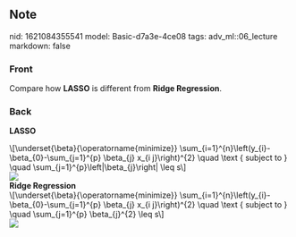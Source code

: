 ## Note
nid: 1621084355541
model: Basic-d7a3e-4ce08
tags: adv_ml::06_lecture
markdown: false

### Front
Compare how <b>LASSO</b> is different from <b>Ridge Regression</b>.

### Back
<b>LASSO</b>
<div>
  <div>
    \[\underset{\beta}{\operatorname{minimize}}
    \sum_{i=1}^{n}\left(y_{i}-\beta_{0}-\sum_{j=1}^{p} \beta_{j}
    x_{i j}\right)^{2} \quad \text { subject to } \quad
    \sum_{j=1}^{p}\left|\beta_{j}\right| \leq s\]
  </div>
  <div><img src=
  "paste-05d4dad6454ba76795c07c8a5ccbd279671d153b.jpg"></div>
  <div>
    <b>Ridge Regression</b>
  </div>
  <div>
    <div>
      \[\underset{\beta}{\operatorname{minimize}}
      \sum_{i=1}^{n}\left(y_{i}-\beta_{0}-\sum_{j=1}^{p} \beta_{j}
      x_{i j}\right)^{2} \quad \text { subject to } \quad
      \sum_{j=1}^{p} \beta_{j}^{2} \leq s\]
    </div>
  </div>
</div>
<div><img src=
"paste-a2c4b2af878519e9d017137ce07ec7c700b0fba4.jpg"></div>
